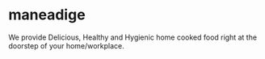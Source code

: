 # maneadige
We provide Delicious, Healthy and Hygienic home cooked food right at the doorstep of your home/workplace.
